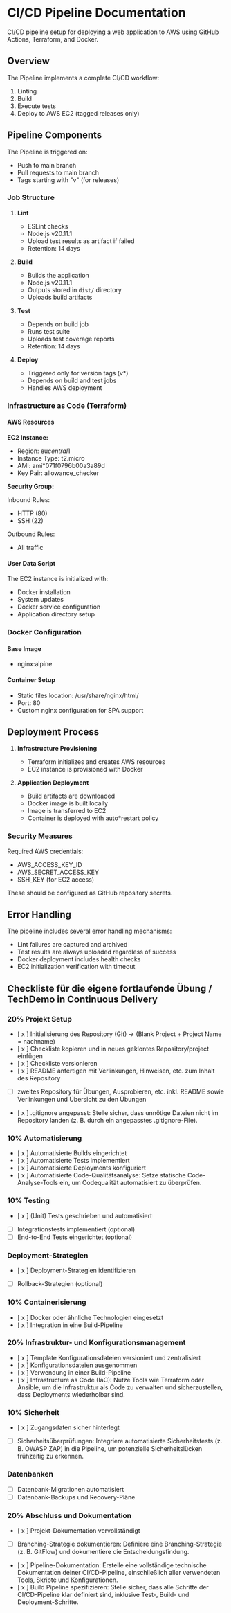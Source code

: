 # CI/CD Pipeline Documentation

CI/CD pipeline setup for deploying a web application to AWS using GitHub Actions, Terraform, and Docker.

## Overview

The Pipeline implements a complete CI/CD workflow:

1. Linting
2. Build
3. Execute tests
4. Deploy to AWS EC2 (tagged releases only)

## Pipeline Components

The Pipeline is triggered on:

* Push to main branch
* Pull requests to main branch
* Tags starting with "v" (for releases)

### Job Structure

1. **Lint**

    * ESLint checks
    * Node.js v20.11.1
    * Upload test results as artifact if failed
    * Retention: 14 days

2. **Build**

    * Builds the application
    * Node.js v20.11.1
    * Outputs stored in `dist/` directory
    * Uploads build artifacts

3. **Test**

    * Depends on build job
    * Runs test suite
    * Uploads test coverage reports
    * Retention: 14 days

4. **Deploy**

    * Triggered only for version tags (v*)
    * Depends on build and test jobs
    * Handles AWS deployment

### Infrastructure as Code (Terraform)

#### AWS Resources

**EC2 Instance:**

* Region: eu*central*1
* Instance Type: t2.micro
* AMI: ami*071f0796b00a3a89d
* Key Pair: allowance_checker

**Security Group:**

Inbound Rules:

* HTTP (80)
* SSH (22)

Outbound Rules:

* All traffic

#### User Data Script

The EC2 instance is initialized with:

* Docker installation
* System updates
* Docker service configuration
* Application directory setup

### Docker Configuration

#### Base Image

* nginx:alpine

#### Container Setup

* Static files location: /usr/share/nginx/html/
* Port: 80
* Custom nginx configuration for SPA support

## Deployment Process

1. **Infrastructure Provisioning**
   * Terraform initializes and creates AWS resources
   * EC2 instance is provisioned with Docker

2. **Application Deployment**
   * Build artifacts are downloaded
   * Docker image is built locally
   * Image is transferred to EC2
   * Container is deployed with auto*restart policy

### Security Measures

Required AWS credentials:

* AWS_ACCESS_KEY_ID
* AWS_SECRET_ACCESS_KEY
* SSH_KEY (for EC2 access)

These should be configured as GitHub repository secrets.

## Error Handling

The pipeline includes several error handling mechanisms:

* Lint failures are captured and archived
* Test results are always uploaded regardless of success
* Docker deployment includes health checks
* EC2 initialization verification with timeout

## Checkliste für die eigene fortlaufende Übung / TechDemo in Continuous Delivery

### 20% Projekt Setup
- [ x ] Initialisierung des Repository (Git) -> (Blank Project + Project Name = nachname)
- [ x ] Checkliste kopieren und in neues geklontes Repository/project einfügen
- [ x ] Checkliste versionieren
- [ x ] README anfertigen mit Verlinkungen, Hinweisen, etc. zum Inhalt des Repository
- [ ] zweites Repository für Übungen, Ausprobieren, etc. inkl. README sowie Verlinkungen und Übersicht zu den Übungen
- [ x ] .gitignore angepasst: Stelle sicher, dass unnötige Dateien nicht im Repository landen (z. B. durch ein angepasstes .gitignore-File).

### 10% Automatisierung
- [ x ] Automatisierte Builds eingerichtet
- [ x ] Automatisierte Tests implementiert
- [ x ] Automatisierte Deployments konfiguriert
- [ x ] Automatisierte Code-Qualitätsanalyse: Setze statische Code-Analyse-Tools ein, um Codequalität automatisiert zu überprüfen.

### 10% Testing
- [ x ] (Unit) Tests geschrieben und automatisiert
- [ ] Integrationstests implementiert (optional)
- [ ] End-to-End Tests eingerichtet (optional)

### Deployment-Strategien
- [ x ] Deployment-Strategien identifizieren
- [ ] Rollback-Strategien (optional)

### 10% Containerisierung
- [ x ] Docker oder ähnliche Technologien eingesetzt
- [ x ] Integration in eine Build-Pipeline

### 20% Infrastruktur- und Konfigurationsmanagement
- [ x ] Template Konfigurationsdateien versioniert und zentralisiert
- [ x ] Konfigurationsdateien ausgenommen
- [ x ] Verwendung in einer Build-Pipeline
- [ x ] Infrastructure as Code (IaC): Nutze Tools wie Terraform oder Ansible, um die Infrastruktur als Code zu verwalten und sicherzustellen, dass Deployments wiederholbar sind.

### 10% Sicherheit
- [ x ] Zugangsdaten sicher hinterlegt
- [ ] Sicherheitsüberprüfungen: Integriere automatisierte Sicherheitstests (z. B. OWASP ZAP) in die Pipeline, um potenzielle Sicherheitslücken frühzeitig zu erkennen.

### Datenbanken
- [ ] Datenbank-Migrationen automatisiert
- [ ] Datenbank-Backups und Recovery-Pläne

### 20% Abschluss und Dokumentation
- [ x ] Projekt-Dokumentation vervollständigt
- [ ] Branching-Strategie dokumentieren: Definiere eine Branching-Strategie (z. B. GitFlow) und dokumentiere die Entscheidungsfindung.
- [ x ] Pipeline-Dokumentation: Erstelle eine vollständige technische Dokumentation deiner CI/CD-Pipeline, einschließlich aller verwendeten Tools, Skripte und Konfigurationen.
- [ x ] Build Pipeline spezifizieren: Stelle sicher, dass alle Schritte der CI/CD-Pipeline klar definiert sind, inklusive Test-, Build- und Deployment-Schritte.